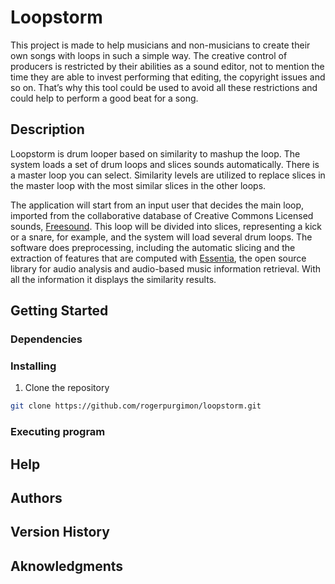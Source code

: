 # Loopstorm
This project is made to help musicians and non-musicians to create their own songs with loops in such a simple way. The creative control of producers is restricted by their abilities as a sound editor, not to mention the time they are able to invest performing that editing, the copyright issues and so on. That’s why this tool could be used to avoid all these restrictions and could help to perform a good beat for a song.

## Description
Loopstorm is drum looper based on similarity to mashup the loop. The system loads a set of drum loops and slices sounds automatically. There is a master loop you can select. Similarity levels are utilized to replace slices in the master loop with the most similar slices in the other loops.

The application will start from an input user that decides the main loop, imported from the collaborative database of Creative Commons Licensed sounds, [Freesound][1]. This loop will be divided into slices, representing a kick or a snare, for example, and the system will load several drum loops. The software does preprocessing, including the automatic slicing and the extraction of features that are computed with [Essentia][2], the open source library for audio analysis and audio-based music information retrieval. With all the information it displays the similarity results.

## Getting Started
### Dependencies

### Installing
1. Clone the repository
  ```sh
  git clone https://github.com/rogerpurgimon/loopstorm.git
  ```
### Executing program

## Help

## Authors

## Version History

## Aknowledgments


[1]:https://freesound.org/ "Freesound"
[2]:https://github.com/MTG/essentia
